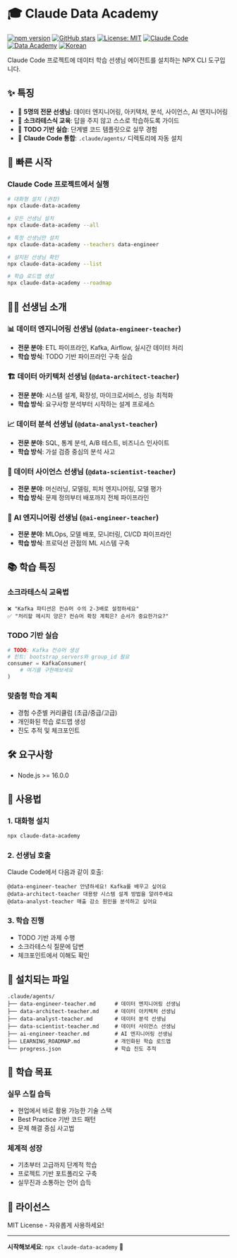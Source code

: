 # 🎓 Claude Data Academy

[![npm version](https://badge.fury.io/js/claude-data-academy.svg)](https://www.npmjs.com/package/claude-data-academy)
[![GitHub stars](https://img.shields.io/github/stars/statjhw/claude-data-academy.svg?style=social&label=Star)](https://github.com/statjhw/claude-data-academy)
[![License: MIT](https://img.shields.io/badge/License-MIT-yellow.svg)](https://opensource.org/licenses/MIT)
[![Claude Code](https://img.shields.io/badge/Claude%20Code-Compatible-blue.svg)](https://claude.ai)
[![Data Academy](https://img.shields.io/badge/Type-Data%20Academy-brightgreen.svg)](https://github.com/statjhw/claude-data-academy)
[![Korean](https://img.shields.io/badge/Language-한국어-red.svg)](https://github.com/statjhw/claude-data-academy)

Claude Code 프로젝트에 데이터 학습 선생님 에이전트를 설치하는 NPX CLI 도구입니다.

## ✨ 특징

- 🤖 **5명의 전문 선생님**: 데이터 엔지니어링, 아키텍처, 분석, 사이언스, AI 엔지니어링
- 🎯 **소크라테스식 교육**: 답을 주지 않고 스스로 학습하도록 가이드
- 📝 **TODO 기반 실습**: 단계별 코드 템플릿으로 실무 경험
- 🔧 **Claude Code 통합**: `.claude/agents/` 디렉토리에 자동 설치

## 🚀 빠른 시작

### Claude Code 프로젝트에서 실행

```bash
# 대화형 설치 (권장)
npx claude-data-academy

# 모든 선생님 설치
npx claude-data-academy --all

# 특정 선생님만 설치
npx claude-data-academy --teachers data-engineer

# 설치된 선생님 확인
npx claude-data-academy --list

# 학습 로드맵 생성
npx claude-data-academy --roadmap
```

## 👨‍🏫 선생님 소개

### 📊 데이터 엔지니어링 선생님 (`@data-engineer-teacher`)
- **전문 분야**: ETL 파이프라인, Kafka, Airflow, 실시간 데이터 처리
- **학습 방식**: TODO 기반 파이프라인 구축 실습

### 🏗️ 데이터 아키텍처 선생님 (`@data-architect-teacher`)
- **전문 분야**: 시스템 설계, 확장성, 마이크로서비스, 성능 최적화
- **학습 방식**: 요구사항 분석부터 시작하는 설계 프로세스

### 📈 데이터 분석 선생님 (`@data-analyst-teacher`)
- **전문 분야**: SQL, 통계 분석, A/B 테스트, 비즈니스 인사이트
- **학습 방식**: 가설 검증 중심의 분석 사고

### 🔬 데이터 사이언스 선생님 (`@data-scientist-teacher`)
- **전문 분야**: 머신러닝, 모델링, 피처 엔지니어링, 모델 평가
- **학습 방식**: 문제 정의부터 배포까지 전체 파이프라인

### 🤖 AI 엔지니어링 선생님 (`@ai-engineer-teacher`)
- **전문 분야**: MLOps, 모델 배포, 모니터링, CI/CD 파이프라인
- **학습 방식**: 프로덕션 관점의 ML 시스템 구축

## 📚 학습 특징

### 소크라테스식 교육법
```
❌ "Kafka 파티션은 컨슈머 수의 2-3배로 설정하세요"
✅ "처리할 메시지 양은? 컨슈머 확장 계획은? 순서가 중요한가요?"
```

### TODO 기반 실습
```python
# TODO: Kafka 컨슈머 생성
# 힌트: bootstrap_servers와 group_id 필요
consumer = KafkaConsumer(
    # 여기를 구현해보세요
)
```

### 맞춤형 학습 계획
- 경험 수준별 커리큘럼 (초급/중급/고급)
- 개인화된 학습 로드맵 생성
- 진도 추적 및 체크포인트

## 🛠️ 요구사항

- Node.js >= 16.0.0

## 📖 사용법

### 1. 대화형 설치
```bash
npx claude-data-academy
```

### 2. 선생님 호출
Claude Code에서 다음과 같이 호출:
```
@data-engineer-teacher 안녕하세요! Kafka를 배우고 싶어요
@data-architect-teacher 대용량 시스템 설계 방법을 알려주세요
@data-analyst-teacher 매출 감소 원인을 분석하고 싶어요
```

### 3. 학습 진행
- TODO 기반 과제 수행
- 소크라테스식 질문에 답변
- 체크포인트에서 이해도 확인

## 📁 설치되는 파일

```
.claude/agents/
├── data-engineer-teacher.md      # 데이터 엔지니어링 선생님
├── data-architect-teacher.md     # 데이터 아키텍처 선생님  
├── data-analyst-teacher.md       # 데이터 분석 선생님
├── data-scientist-teacher.md     # 데이터 사이언스 선생님
├── ai-engineer-teacher.md        # AI 엔지니어링 선생님
├── LEARNING_ROADMAP.md           # 개인화된 학습 로드맵
└── progress.json                 # 학습 진도 추적
```

## 🎯 학습 목표

### 실무 스킬 습득
- 현업에서 바로 활용 가능한 기술 스택
- Best Practice 기반 코드 패턴
- 문제 해결 중심 사고법

### 체계적 성장
- 기초부터 고급까지 단계적 학습
- 프로젝트 기반 포트폴리오 구축
- 실무진과 소통하는 언어 습득


## 📄 라이선스

MIT License - 자유롭게 사용하세요!

---

**시작해보세요**: `npx claude-data-academy` 🚀